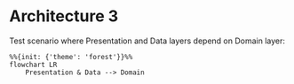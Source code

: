 # Architecture 3

Test scenario where Presentation and Data layers depend on Domain layer:

```mermaid
%%{init: {'theme': 'forest'}}%%
flowchart LR
    Presentation & Data --> Domain
```
